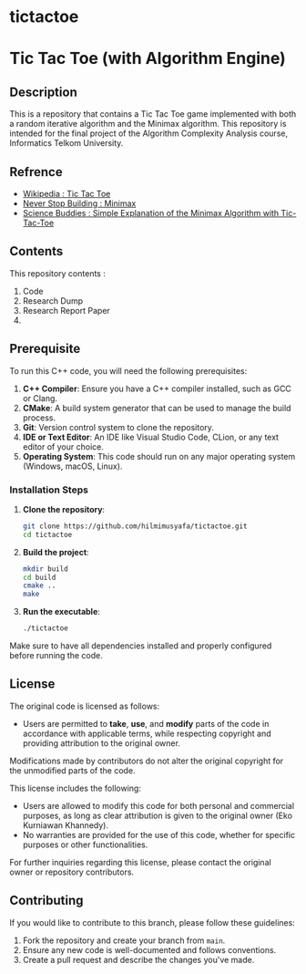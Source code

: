 # tictactoe

# Tic Tac Toe (with Algorithm Engine)

## Description 

This is a repository that contains a Tic Tac Toe game implemented with both a random iterative algorithm and the Minimax algorithm. This repository is intended for the final project of the Algorithm Complexity Analysis course, Informatics Telkom University.

## Refrence

- [Wikipedia : Tic Tac Toe](https://en.wikipedia.org/wiki/Tic-tac-toe)
- [Never Stop Building : Minimax](https://www.neverstopbuilding.com/blog/minimax)
- [Science Buddies : Simple Explanation of the Minimax Algorithm with Tic-Tac-Toe](https://www.youtube.com/watch?v=5y2a0Zhgq0U&pp=ygUHbWluaW1heA%3D%3D)

## Contents

This repository contents :

1. Code
2. Research Dump
3. Research Report Paper
1. 
## Prerequisite 

To run this C++ code, you will need the following prerequisites:

1. **C++ Compiler**: Ensure you have a C++ compiler installed, such as GCC or Clang.
2. **CMake**: A build system generator that can be used to manage the build process.
3. **Git**: Version control system to clone the repository.
4. **IDE or Text Editor**: An IDE like Visual Studio Code, CLion, or any text editor of your choice.
5. **Operating System**: This code should run on any major operating system (Windows, macOS, Linux).

### Installation Steps

1. **Clone the repository**:
    ```sh
    git clone https://github.com/hilmimusyafa/tictactoe.git
    cd tictactoe
    ```

2. **Build the project**:
    ```sh
    mkdir build
    cd build
    cmake ..
    make
    ```

3. **Run the executable**:
    ```sh
    ./tictactoe
    ```

Make sure to have all dependencies installed and properly configured before running the code.

## License
      
The original code is licensed as follows:

- Users are permitted to **take**, **use**, and **modify** parts of the code in accordance with applicable terms, while respecting copyright and providing attribution to the original owner.

Modifications made by contributors do not alter the original copyright for the unmodified parts of the code.

This license includes the following:
- Users are allowed to modify this code for both personal and commercial purposes, as long as clear attribution is given to the original owner (Eko Kurniawan Khannedy).
- No warranties are provided for the use of this code, whether for specific purposes or other functionalities.

For further inquiries regarding this license, please contact the original owner or repository contributors.

## Contributing

If you would like to contribute to this branch, please follow these guidelines:

1. Fork the repository and create your branch from `main`.
2. Ensure any new code is well-documented and follows conventions.
3. Create a pull request and describe the changes you've made.